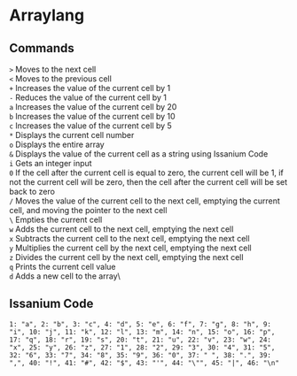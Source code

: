 # Arraylang

## Commands
`>` Moves to the next cell\
`<` Moves to the previous cell\
`+` Increases the value of the current cell by 1\
`-` Reduces the value of the current cell by 1\
`a` Increases the value of the current cell by 20\
`b` Increases the value of the current cell by 10\
`c` Increases the value of the current cell by 5\
`*` Displays the current cell number\
`o` Displays the entire array\
`&` Displays the value of the current cell as a string using Issanium Code\
`i` Gets an integer input\
`0` If the cell after the current cell is equal to zero, the current cell will be 1, if not the current cell will be zero, then the cell after the current cell will be set back to zero\
`/` Moves the value of the current cell to the next cell, emptying the current cell, and moving the pointer to the next cell\
`\` Empties the current cell\
`w` Adds the current cell to the next cell, emptying the next cell\
`x` Subtracts the current cell to the next cell, emptying the next cell\
`y` Multiplies the current cell by the next cell, emptying the next cell\
`z` Divides the current cell by the next cell, emptying the next cell\
`q` Prints the current cell value\
`d` Adds a new cell to the array\

## Issanium Code
`
1: "a", 2: "b", 3: "c",
4: "d", 5: "e", 6: "f",
7: "g", 8: "h", 9: "i",
10: "j", 11: "k", 12: "l",
13: "m", 14: "n", 15: "o",
16: "p", 17: "q", 18: "r",
19: "s", 20: "t", 21: "u",
22: "v", 23: "w", 24: "x",
25: "y", 26: "z", 27: "1",
28: "2", 29: "3", 30: "4",
31: "5", 32: "6", 33: "7",
34: "8", 35: "9", 36: "0",
37: " ", 38: ".", 39: ",",
40: "!", 41: "#", 42: "$",
43: "'", 44: "\"", 45: "|",
46: "\n"
`

